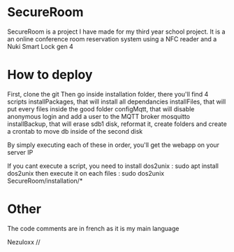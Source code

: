 # SecureRoom
SecureRoom is a project I have made for my third year school project.
It is a an online conference room reservation system using a NFC reader and a Nuki Smart Lock gen 4 

# How to deploy
First, clone the git
Then go inside installation folder, there you'll find 4 scripts
installPackages, that will install all dependancies
installFiles, that will put every files inside the good folder
configMqtt, that will disable anonymous login and add a user to the MQTT broker mosquitto
installBackup, that will erase sdb1 disk, reformat it, create folders and create a crontab to move db inside of the second disk

By simply executing each of these in order, you'll get the webapp on your server IP

If you cant execute a script, you need to install dos2unix : sudo apt install dos2unix
then execute it on each files : sudo dos2unix SecureRoom/installation/*


# Other
The code comments are in french as it is my main language

Nezuloxx // 

